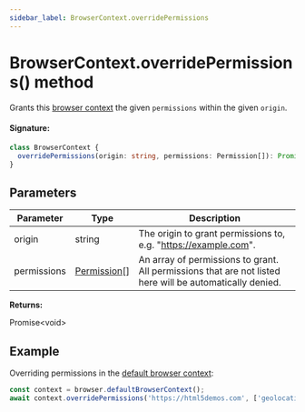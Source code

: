 ```yaml
---
sidebar_label: BrowserContext.overridePermissions
---
```


# BrowserContext.overridePermissions() method

Grants this [browser context](./puppeteer.browsercontext.md) the given `permissions` within the given `origin`.

#### Signature:

```typescript
class BrowserContext {
  overridePermissions(origin: string, permissions: Permission[]): Promise<void>;
}
```

## Parameters

| Parameter   | Type                                        | Description                                                                                              |
| ----------- | ------------------------------------------- | -------------------------------------------------------------------------------------------------------- |
| origin      | string                                      | The origin to grant permissions to, e.g. "https://example.com".                                          |
| permissions | [Permission](./puppeteer.permission.md)\[\] | An array of permissions to grant. All permissions that are not listed here will be automatically denied. |

**Returns:**

Promise&lt;void&gt;

## Example

Overriding permissions in the [default browser context](./puppeteer.browser.defaultbrowsercontext.md):

```ts
const context = browser.defaultBrowserContext();
await context.overridePermissions('https://html5demos.com', ['geolocation']);
```
